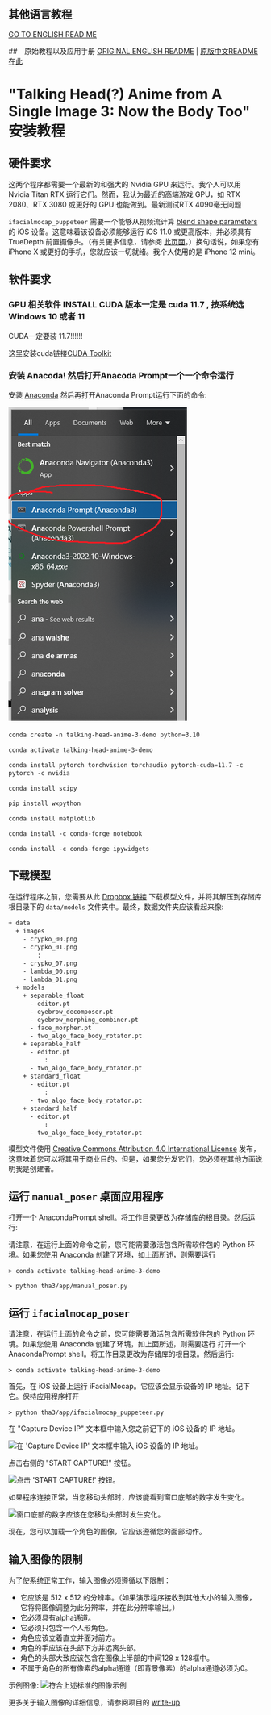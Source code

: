 ## 其他语言教程
[GO TO ENGLISH READ ME](README.md)

##　原始教程以及应用手册
[ORIGINAL ENGLISH README](README_ORIGINAL_EN.md) | [原版中文README在此](README_ORIGINAL_EN.md)

# "Talking Head(?) Anime from A Single Image 3: Now the Body Too" 安装教程

## 硬件要求

这两个程序都需要一个最新的和强大的 Nvidia GPU 来运行。我个人可以用 Nvidia Titan RTX 运行它们。然而，我认为最近的高端游戏 GPU，如 RTX 2080、RTX 3080 或更好的 GPU 也能做到。最新测试RTX 4090毫无问题

`ifacialmocap_puppeteer` 需要一个能够从视频流计算 [blend shape parameters](https://developer.apple.com/documentation/arkit/arfaceanchor/2928251-blendshapes) 的 iOS 设备。这意味着该设备必须能够运行 iOS 11.0 或更高版本，并必须具有 TrueDepth 前置摄像头。（有关更多信息，请参阅 [此页面](https://developer.apple.com/documentation/arkit/content_anchors/tracking_and_visualizing_faces)。）换句话说，如果您有 iPhone X 或更好的手机，您就应该一切就绪。我个人使用的是 iPhone 12 mini。

## 软件要求

### GPU 相关软件 INSTALL CUDA 版本一定是 cuda 11.7 , 按系统选 Windows 10 或者 11 
CUDA一定要装 11.7!!!!!!

这里安装cuda链接[CUDA Toolkit](https://developer.nvidia.com/cuda-11-7-0-download-archive?target_os=Windows&target_arch=x86_64) 

### 安装 Anacoda! 然后打开Anacoda Prompt一个一个命令运行



安装 [Anaconda](https://www.anaconda.com/) 然后再打开Anaconda Prompt运行下面的命令:

![Use Anaconda Prompt](docs/AnacodaPrompt.png "Use Anaconda Prompt")


```
conda create -n talking-head-anime-3-demo python=3.10
```

```
conda activate talking-head-anime-3-demo
```

```
conda install pytorch torchvision torchaudio pytorch-cuda=11.7 -c pytorch -c nvidia
```

```
conda install scipy
```

```
pip install wxpython
```

```
conda install matplotlib
```

```
conda install -c conda-forge notebook
```

```
conda install -c conda-forge ipywidgets
```

## 下载模型

在运行程序之前，您需要从此 [Dropbox 链接](https://www.dropbox.com/s/y7b8jl4n2euv8xe/talking-head-anime-3-models.zip?dl=0) 下载模型文件，并将其解压到存储库根目录下的 ``data/models`` 文件夹中。最终，数据文件夹应该看起来像:

```
+ data
  + images
    - crypko_00.png
    - crypko_01.png
        :
    - crypko_07.png
    - lambda_00.png
    - lambda_01.png
  + models
    + separable_float
      - editor.pt
      - eyebrow_decomposer.pt
      - eyebrow_morphing_combiner.pt
      - face_morpher.pt
      - two_algo_face_body_rotator.pt
    + separable_half
      - editor.pt
          :
      - two_algo_face_body_rotator.pt
    + standard_float
      - editor.pt
          :
      - two_algo_face_body_rotator.pt
    + standard_half
      - editor.pt
          :
      - two_algo_face_body_rotator.pt
```

模型文件使用 [Creative Commons Attribution 4.0 International License](https://creativecommons.org/licenses/by/4.0/legalcode) 发布，这意味着您可以将其用于商业目的。但是，如果您分发它们，您必须在其他方面说明我是创建者。

## 运行 `manual_poser` 桌面应用程序

打开一个 AnacondaPrompt shell。将工作目录更改为存储库的根目录。然后运行:

请注意，在运行上面的命令之前，您可能需要激活包含所需软件包的 Python 环境。如果您使用 Anaconda 创建了环境，如上面所述，则需要运行

```
> conda activate talking-head-anime-3-demo
```

```
> python tha3/app/manual_poser.py
```

## 运行 `ifacialmocap_poser`
请注意，在运行上面的命令之前，您可能需要激活包含所需软件包的 Python 环境。如果您使用 Anaconda 创建了环境，如上面所述，则需要运行
打开一个 AnacondaPrompt shell。将工作目录更改为存储库的根目录。然后运行:

```
> conda activate talking-head-anime-3-demo
```

首先，在 iOS 设备上运行 iFacialMocap。它应该会显示设备的 IP 地址。记下它。保持应用程序打开

```
> python tha3/app/ifacialmocap_puppeteer.py
```

在 "Capture Device IP" 文本框中输入您之前记下的 iOS 设备的 IP 地址。

![在 'Capture Device IP' 文本框中输入 iOS 设备的 IP 地址。](docs/ifacialmocap_puppeteer_ip_address_box.png "在 'Capture Device IP' 文本框中输入 iOS 设备的 IP 地址。")

点击右侧的 "START CAPTURE!" 按钮。

![点击 'START CAPTURE!' 按钮。](docs/ifacialmocap_puppeteer_click_start_capture.png "点击 'START CAPTURE!' 按钮。")

如果程序连接正常，当您移动头部时，应该能看到窗口底部的数字发生变化。

![窗口底部的数字应该在您移动头部时发生变化。](docs/ifacialmocap_puppeteer_numbers.png "窗口底部的数字应该在您移动头部时发生变化。")

现在，您可以加载一个角色的图像，它应该遵循您的面部动作。

## 输入图像的限制

为了使系统正常工作，输入图像必须遵循以下限制：

* 它应该是 512 x 512 的分辨率。（如果演示程序接收到其他大小的输入图像，它将将图像调整为此分辨率，并在此分辨率输出。）
* 它必须具有alpha通道。
* 它必须只包含一个人形角色。
* 角色应该立着直立并面对前方。
* 角色的手应该在头部下方并远离头部。
* 角色的头部大致应该包含在图像上半部的中间128 x 128框中。
* 不属于角色的所有像素的alpha通道（即背景像素）的alpha通道必须为0。

示例图像:
![符合上述标准的图像示例](docs/input_spec.png "符合上述标准的图像示例")

更多关于输入图像的详细信息，请参阅项目的 [write-up](http://pkhungurn.github.io/talking-head-anime-3/full.html#sec:problem-spec)